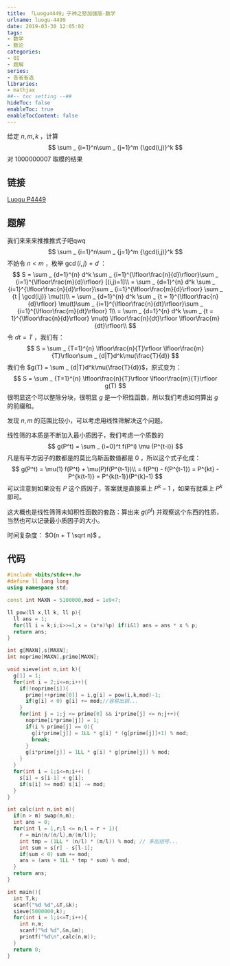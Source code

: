 ```yaml
---
title: 「Luogu4449」于神之怒加强版-数学
urlname: luogu-4499
date: 2019-03-30 12:05:02
tags:
- 数学
- 数论
categories:
- OI
- 题解
series:
- 各省省选
libraries:
- mathjax 
##-- toc setting --##
hideToc: false
enableToc: true
enableTocContent: false
---
```


给定 $n,m,k$ ，计算
$$
\sum _ {i=1}^n\sum _ {j=1}^m {\gcd(i,j)}^k
$$
对 $1000000007$ 取模的结果

<!--more-->

## 链接

[Luogu P4449](https://www.luogu.org/problemnew/show/P4449)

## 题解

我们来来来推推推式子吧qwq
$$
\sum _ {i=1}^n\sum _ {j=1}^m {\gcd(i,j)}^k
$$
不妨令 $n<m$ ，枚举 $\gcd(i,j) = d$ ：
$$
S = \sum _ {d=1}^{n} d^k \sum _ {i=1}^{\lfloor\frac{n}{d}\rfloor}\sum _ {i=1}^{\lfloor\frac{m}{d}\rfloor} [(i,j)=1]\\
= \sum _ {d=1}^{n} d^k \sum _ {i=1}^{\lfloor\frac{n}{d}\rfloor}\sum _ {i=1}^{\lfloor\frac{m}{d}\rfloor} \sum _ {t | \gcd(i,j)} \mu(t)\\
= \sum _ {d=1}^{n} d^k \sum _ {t = 1}^{\lfloor\frac{n}{d}\rfloor} \mu(t)\sum _ {i=1}^{\lfloor\frac{n}{dt}\rfloor}\sum _ {i=1}^{\lfloor\frac{m}{dt}\rfloor} 1\\
= \sum _ {d=1}^{n} d^k \sum _ {t = 1}^{\lfloor\frac{n}{d}\rfloor} \mu(t) \lfloor\frac{n}{dt}\rfloor \lfloor\frac{m}{dt}\rfloor\\
$$
令 $dt = T$ ，我们有：
$$
S = \sum _ {T=1}^{n} \lfloor\frac{n}{T}\rfloor \lfloor\frac{m}{T}\rfloor\sum _ {d|T}d^k\mu(\frac{T}{d})
$$
我们令 $g(T) = \sum _ {d|T}d^k\mu(\frac{T}{d})$，原式变为：
$$
S = \sum _ {T=1}^{n} \lfloor\frac{n}{T}\rfloor \lfloor\frac{m}{T}\rfloor g(T)
$$
很明显这个可以整除分块，很明显 $g$ 是一个积性函数，所以我们考虑如何算出 $g$ 的前缀和。

发现 $n,m$ 的范围比较小，可以考虑用线性筛解决这个问题。

线性筛的本质是不断加入最小质因子，我们考虑一个质数的
$$
g(P^t) = \sum _ {i=0}^t f(P^i) \mu (P^{t-i})
$$
凡是有平方因子的数都是的莫比乌斯函数值都是 $0$ ，所以这个式子化成：
$$
g(P^t) = \mu(1) f(P^t) + \mu(P)f(P^{t-1})\\
= f(P^t) - f(P^{t-1})
= P^{kt} - P^{k(t-1)}
= P^{k(t-1)}(P^{k}-1)
$$
可以注意到如果没有 $P$ 这个质因子，答案就是直接乘上 $P^k-1$ ，如果有就乘上 $P^k$ 即可。

这大概也是线性筛筛未知积性函数的套路：算出来 $g(P^t)$  并观察这个东西的性质，当然也可以记录最小质因子的大小。

时间复杂度： $O(n + T \sqrt n)$ 。

## 代码

```cpp
#include <bits/stdc++.h>
#define ll long long
using namespace std;

const int MAXN = 5100000,mod = 1e9+7;

ll pow(ll x,ll k, ll p){
  ll ans = 1;
  for(ll i = k;i;i>>=1,x = (x*x)%p) if(i&1) ans = ans * x % p;
  return ans;
}

int g[MAXN],s[MAXN];
int noprime[MAXN],prime[MAXN];

void sieve(int n,int k){
  g[1] = 1;
  for(int i = 2;i<=n;i++){
    if(!noprime[i]){
      prime[++prime[0]] = i,g[i] = pow(i,k,mod)-1;
      if(g[i] < 0) g[i] += mod;//容易出锅...
    }
    for(int j = 1;j <= prime[0] && i*prime[j] <= n;j++){
      noprime[i*prime[j]] = 1;
      if(i % prime[j] == 0){
        g[i*prime[j]] = 1LL * g[i] * (g[prime[j]]+1) % mod;
        break;
      }
      g[i*prime[j]] = 1LL * g[i] * g[prime[j]] % mod;
    }
  }
  for(int i = 1;i<=n;i++) {
    s[i] = s[i-1] + g[i];
    if(s[i] >= mod) s[i] -= mod;
  }
}

int calc(int n,int m){
  if(n > m) swap(n,m);
  int ans = 0;
  for(int l = 1,r;l <= n;l = r + 1){
    r = min(n/(n/l),m/(m/l));
    int tmp = (1LL * (n/l) * (m/l)) % mod; // 多加括号...
    int sum = s[r] - s[l-1];
    if(sum < 0) sum += mod;
    ans = (ans + 1LL * tmp * sum) % mod;
  }
  return ans;
}

int main(){
  int T,k;
  scanf("%d %d",&T,&k);
  sieve(5000000,k);
  for(int i = 1;i<=T;i++){
    int n,m;
    scanf("%d %d",&n,&m);
    printf("%d\n",calc(n,m));
  }
  return 0;
}
```

